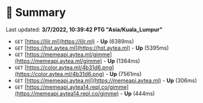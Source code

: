 # 📖 Summary
Last updated: **3/7/2022, 10:39:42 PTG "Asia/Kuala_Lumpur"**

- `GET` [https://lilr.ml](https://lilr.ml) - **Up** (6389ms)
- `GET` [https://hst.aytea.ml](https://hst.aytea.ml) - **Up** (5395ms)
- `GET` [https://memeapi.aytea.ml/gimme](https://memeapi.aytea.ml/gimme) - **Up** (1384ms)
- `GET` [https://color.aytea.ml/4b31d6.png](https://color.aytea.ml/4b31d6.png) - **Up** (7561ms)
- `GET` [https://memeapi.aytea.ml](https://memeapi.aytea.ml) - **Up** (306ms)
- `GET` [https://memeapi.aytea14.repl.co/gimme](https://memeapi.aytea14.repl.co/gimme) - **Up** (444ms)

